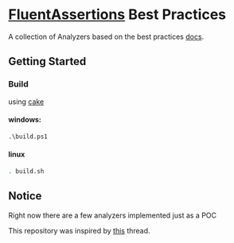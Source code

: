 # [FluentAssertions](http://fluentassertions.com/) Best Practices

A collection of Analyzers based on the best practices [docs](https://github.com/fluentassertions/fluentassertions/tree/release-5.0/docs/_data/tips).

## Getting Started

### Build

using [cake](https://cakebuild.net/)

#### windows:
```ps
.\build.ps1
```
#### linux
```sh
. build.sh
```

## Notice

Right now there are a few analyzers implemented just as a POC

This repository was inspired by [this](https://github.com/fluentassertions/fluentassertions/issues/585) thread.